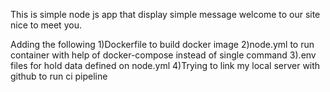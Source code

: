 This is simple node js app that display simple message welcome to our site nice to meet you.

Adding the following 
1)Dockerfile to build docker image
2)node.yml to run container with help of docker-compose instead of single command
3).env files for hold data defined on node.yml
4)Trying to link my local server with github to run ci pipeline 
